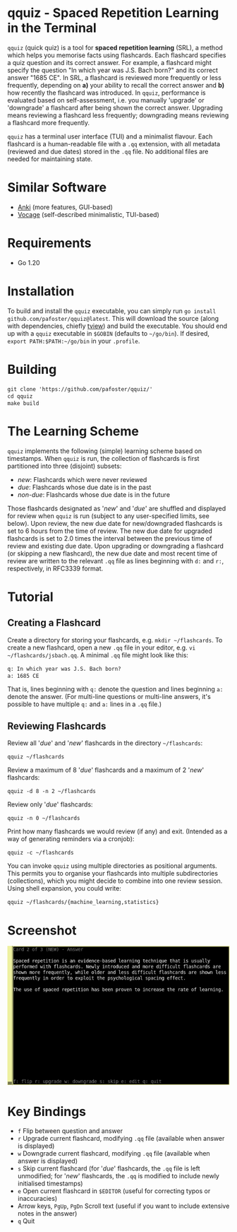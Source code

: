 # qquiz - Spaced Repetition Learning in the Terminal 
`qquiz` (quick quiz) is a tool for **spaced repetition learning** (SRL), a method which helps you memorise facts using flashcards. Each flashcard specifies a quiz question and its correct answer. For example, a flashcard might specify the question "In which year was J.S. Bach born?" and its correct answer "1685 CE". In SRL, a flashcard is reviewed more frequently or less frequently, depending on **a)** your ability to recall the correct answer and **b)** how recently the flashcard was introduced. In `qquiz`, performance is evaluated based on self-assessment, i.e. you manually 'upgrade' or 'downgrade' a flashcard after being shown the correct answer. Upgrading means reviewing a flashcard less frequently; downgrading means reviewing a flashcard more frequently.

`qquiz` has a terminal user interface (TUI) and a minimalist flavour. Each flashcard is a human-readable file with a `.qq` extension, with all metadata (reviewed and due dates) stored in the `.qq` file. No additional files are needed for maintaining state.

# Similar Software
* [Anki](https://apps.ankiweb.net/) (more features, GUI-based)
* [Vocage](https://github.com/proycon/vocage) (self-described minimalistic, TUI-based)

# Requirements
* Go 1.20

# Installation
To build and install the `qquiz` executable, you can simply run `go install github.com/pafoster/qquiz@latest`. This will download the source (along with dependencies, chiefly [tview](https://github.com/rivo/tview)) and build the executable. You should end up with a `qquiz` executable in `$GOBIN` (defaults to `~/go/bin`). If desired, `export PATH:$PATH:~/go/bin` in your `.profile`.

# Building
```
git clone 'https://github.com/pafoster/qquiz/'
cd qquiz
make build
```

# The Learning Scheme
`qquiz` implements the following (simple) learning scheme based on timestamps. When `qquiz` is run, the collection of flashcards is first partitioned into three (disjoint) subsets:
* *new*: Flashcards which were never reviewed
* *due*: Flashcards whose due date is in the past
* *non-due*: Flashcards whose due date is in the future

Those flashcards designated as '*new*' and '*due*' are shuffled and displayed for review when `qquiz` is run (subject to any user-specified limits, see below). Upon review, the new due date for new/downgraded flashcards is set to 6 hours from the time of review. The new due date for upgraded flashcards is set to 2.0 times the interval between the previous time of review and existing due date. Upon upgrading or downgrading a flashcard (or skipping a new flashcard), the new due date and most recent time of review are written to the relevant `.qq` file as lines beginning with `d:` and `r:`, respectively, in RFC3339 format.

# Tutorial
## Creating a Flashcard
Create a directory for storing your flashcards, e.g. `mkdir ~/flashcards`. To create a new flashcard, open a new `.qq` file in your editor, e.g. `vi ~/flashcards/jsbach.qq`. A minimal `.qq` file might look like this:
```
q: In which year was J.S. Bach born?
a: 1685 CE
```
That is, lines beginning with `q:` denote the question and lines beginning `a:` denote the answer. (For multi-line questions or multi-line answers, it's possible to have multiple `q:` and `a:` lines in a `.qq` file.)

## Reviewing Flashcards
Review all '*due*' and '*new*' flashcards in the directory `~/flashcards`:
```
qquiz ~/flashcards
```
Review a maximum of 8 '*due*' flashcards and a maximum of 2 '*new*' flashcards:
```
qquiz -d 8 -n 2 ~/flashcards
```
Review only '*due*' flashcards:
```
qquiz -n 0 ~/flashcards
```
Print how many flashcards we would review (if any) and exit. (Intended as a way of generating reminders via a cronjob):
```
qquiz -c ~/flashcards
```
You can invoke `qquiz` using multiple directories as positional arguments. This permits you to organise your flashcards into multiple subdirectories (collections), which you might decide to combine into one review session. Using shell expansion, you could write:
```
qquiz ~/flashcards/{machine_learning,statistics}
```
# Screenshot
![screenshot](screenshots/qquiz.png)

# Key Bindings
* `f` Flip between question and answer
* `r` Upgrade current flashcard, modifying `.qq` file (available when answer is displayed)
* `w` Downgrade current flashcard, modifying `.qq` file (available when answer is displayed)
* `s` Skip current flashcard (for '*due*' flashcards, the `.qq` file is left unmodified; for '*new*' flashcards, the `.qq` is modified to include newly initialised timestamps)
* `e` Open current flashcard in `$EDITOR` (useful for correcting typos or inaccuracies)
* Arrow keys, `PgUp`, `PgDn` Scroll text (useful if you want to include extensive notes in the answer)
* `q` Quit
